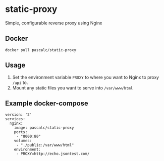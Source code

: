 # static-proxy
Simple, configurable reverse proxy using Nginx

## Docker
    docker pull pascalc/static-proxy

## Usage

1. Set the environment variable `PROXY` to where you want to Nginx to proxy `/api` to.
2. Mount any static files you want to serve into `/var/www/html`

## Example docker-compose

    version: '2'
    services:
      nginx:
        image: pascalc/static-proxy
        ports:
         - "8000:80"
        volumes:
         - "./public:/var/www/html"
        environment:
         - PROXY=http://echo.jsontest.com/
